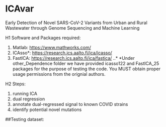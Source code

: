 # ICAvar
Early Detection of Novel SARS-CoV-2 Variants from Urban and Rural Wastewater through Genome Sequencing and Machine Learning

H1 Software and Packages required: 
1. Matlab: https://www.mathworks.com/
2. ICAsso*: https://research.ics.aalto.fi/ica/icasso/
3. FastICA: https://research.ics.aalto.fi/ica/fastica/
..* *Under other_Dependence folder we have provided icasso122 and FastICA_25 packages for the purpose of testing the code. You MUST obtain proper usage permissions from the orignial authors. 

H2 Steps:
1. running ICA
2. dual regression
3. annotate dual-regressed signal to known COVID strains
4. identify potential novel mutations

##Testing dataset:
